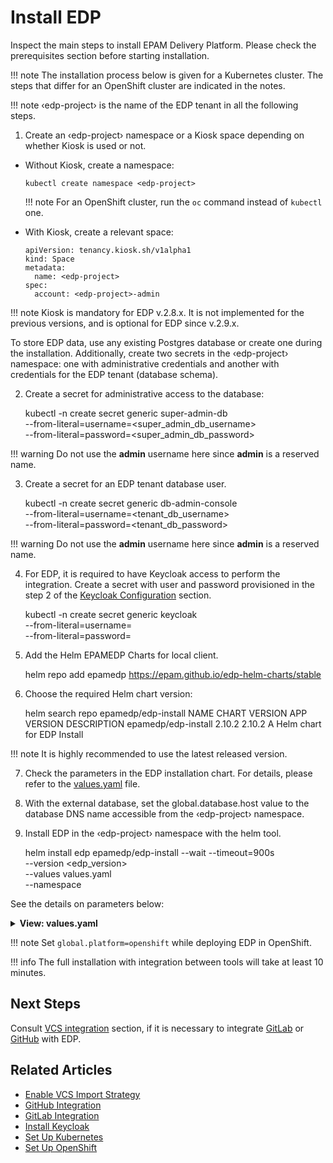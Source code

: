 # Install EDP

Inspect the main steps to install EPAM Delivery Platform. Please check the prerequisites section before starting installation.

!!! note
    The installation process below is given for a Kubernetes cluster. The steps that differ for an OpenShift cluster are
    indicated in the notes.

!!! note
    &#8249;edp-project&#8250; is the name of the EDP tenant in all the following steps.

1. Create an &#8249;edp-project&#8250; namespace or a Kiosk space depending on whether Kiosk is used or not.

  * Without Kiosk, create a namespace:

        kubectl create namespace <edp-project>

    !!! note
        For an OpenShift cluster, run the `oc` command instead of `kubectl` one.

  * With Kiosk, create a relevant space:

        apiVersion: tenancy.kiosk.sh/v1alpha1
        kind: Space
        metadata:
          name: <edp-project>
        spec:
          account: <edp-project>-admin

  !!! note
      Kiosk is mandatory for EDP v.2.8.x. It is not implemented for the previous versions, and is optional for EDP since v.2.9.x.

  To store EDP data, use any existing Postgres database or create one during the installation.
  Additionally, create two secrets in the &#8249;edp-project&#8250; namespace: one with administrative credentials and another with credentials for the EDP tenant (database schema).

2. Create a secret for administrative access to the database:

      kubectl -n <edp-project> create secret generic super-admin-db \
        --from-literal=username=<super_admin_db_username> \
        --from-literal=password=<super_admin_db_password>

  !!! warning
      Do not use the **admin** username here since **admin** is a reserved name.

3. Create a secret for an EDP tenant database user.

      kubectl -n <edp-project> create secret generic db-admin-console \
        --from-literal=username=<tenant_db_username> \
        --from-literal=password=<tenant_db_password>

  !!! warning
      Do not use the **admin** username here since **admin** is a reserved name.

4. For EDP, it is required to have Keycloak access to perform the integration. Create a secret with user and password provisioned in the step 2 of the [Keycloak Configuration](./install-keycloak.md#configuration) section.

      kubectl -n <edp-project> create secret generic keycloak \
        --from-literal=username=<username> \
        --from-literal=password=<password>

5. Add the Helm EPAMEDP Charts for local client.

      helm repo add epamedp https://epam.github.io/edp-helm-charts/stable

6. Choose the required Helm chart version:

      helm search repo epamedp/edp-install
      NAME                    CHART VERSION   APP VERSION     DESCRIPTION
      epamedp/edp-install     2.10.2           2.10.2          A Helm chart for EDP Install

  !!! note
      It is highly recommended to use the latest released version.

7. Check the parameters in the EDP installation chart. For details, please refer to the [values.yaml](https://github.com/epam/edp-install/blob/master/deploy-templates/values.yaml) file.

8. With the external database, set the global.database.host value to the database DNS name accessible from the &#8249;edp-project&#8250; namespace.

9. Install EDP in the &#8249;edp-project&#8250; namespace with the helm tool.

      helm install edp epamedp/edp-install --wait --timeout=900s \
      --version <edp_version> \
      --values values.yaml \
      --namespace <edp-project>

See the details on parameters below:

<details>
<summary><b>View: values.yaml</b></summary>

```yaml

global:

  # Name of the <edp-project> EDP namespace that was previously defined;
  edpName: <edp-project>

  # DNS wildcard for routing in the Kubernetes cluster;
  dnsWildCard: <DNS_wilcdard>

  # Enable or disable integration with Kiosk (by default the value is true)
  kioskEnabled: <true/false>

  # Kubernetes API server;
  webConsole:
    url: <kubeconfig.clusters.cluster.server>

  # set platform type: OpenShift or Kubernetes;
  platform: <platform_type>

  # Administrators of the tenant separated by comma (,) e.g. user@example.com;
  admins: [user1@example.com,user2@example.com]

  # Developers of the tenant separated by comma (,) e.g. user@example.com;
  developers: [user1@example.com,user2@example.com]

keycloak-operator:
  keycloak:
    # URL to Keycloak;
    url: <keycloak_endpoint>

dockerRegistry:
  enabled: true
  # URL to Docker registry e.g. <aws_account_id>.dkr.ecr.<region>.amazonaws.com;
  url: <aws_account_id>.dkr.ecr.<region>.amazonaws.com

gerrit-operator:
  gerrit:
    # Gerrit SSH node port;
    sshPort: <gerrit_ssh_port>

```

</details>

!!! note
    Set `global.platform=openshift` while deploying EDP in OpenShift.

!!! info
    The full installation with integration between tools will take at least 10 minutes.

## Next Steps

Consult [VCS integration](./import-strategy.md) section, if it is necessary to integrate [GitLab](./gitlab-integration.md) or [GitHub](./github-integration.md) with EDP.

## Related Articles

* [Enable VCS Import Strategy](./import-strategy.md)
* [GitHub Integration](http://localhost:8000/edp-install/operator-guide/github-integration/)
* [GitLab Integration](http://localhost:8000/edp-install/operator-guide/gitlab-integration/)
* [Install Keycloak](http://localhost:8000/edp-install/operator-guide/install-keycloak/)
* [Set Up Kubernetes](kubernetes-cluster-settings.md)
* [Set Up OpenShift](openshift-cluster-settings.md)
